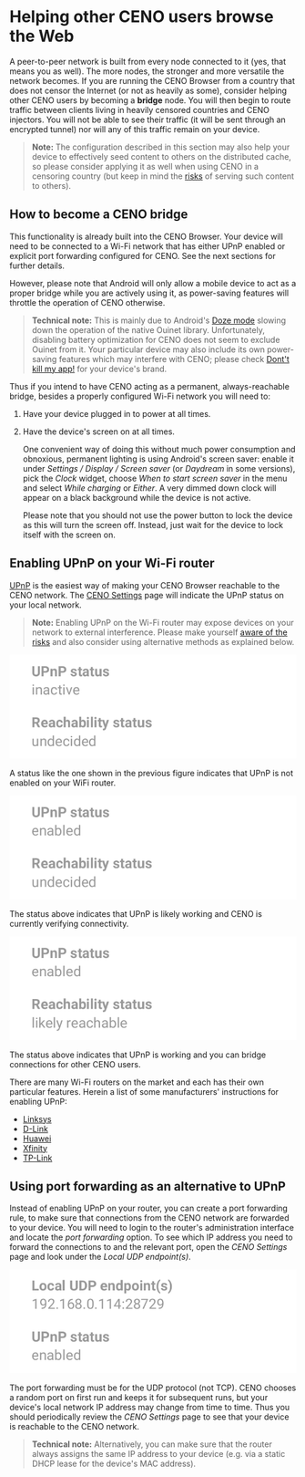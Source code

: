 # Helping other CENO users browse the Web

A peer-to-peer network is built from every node connected to it (yes, that means you as well).  The more nodes, the stronger and more versatile the network becomes.  If you are running the CENO Browser from a country that does not censor the Internet (or not as heavily as some), consider helping other CENO users by becoming a **bridge** node.  You will then begin to route traffic between clients living in heavily censored countries and CENO injectors.  You will not be able to see their traffic (it will be sent through an encrypted tunnel) nor will any of this traffic remain on your device.

> **Note:** The configuration described in this section may also help your device to effectively seed content to others on the distributed cache, so please consider applying it as well when using CENO in a censoring country (but keep in mind the [risks](../concepts/risks.md) of serving such content to others).

## How to become a CENO bridge

This functionality is already built into the CENO Browser.  Your device will need to be connected to a Wi-Fi network that has either UPnP enabled or explicit port forwarding configured for CENO.  See the next sections for further details.

However, please note that Android will only allow a mobile device to act as a proper bridge while you are actively using it, as power-saving features will throttle the operation of CENO otherwise.

> **Technical note:** This is mainly due to Android's [Doze mode][] slowing down the operation of the native Ouinet library.  Unfortunately, disabling battery optimization for CENO does not seem to exclude Ouinet from it.  Your particular device may also include its own power-saving features which may interfere with CENO; please check [Dont't kill my app!][] for your device's brand.

[Doze mode]: https://developer.android.com/training/monitoring-device-state/doze-standby
    "Android Developers – Optimize for Doze and App Standby"
[Dont't kill my app!]: https://dontkillmyapp.com/

Thus if you intend to have CENO acting as a permanent, always-reachable bridge, besides a properly configured Wi-Fi network you will need to:

 1. Have your device plugged in to power at all times.
 2. Have the device's screen on at all times.

    One convenient way of doing this without much power consumption and obnoxious, permanent lighting is using Android's screen saver: enable it under *Settings / Display / Screen saver* (or *Daydream* in some versions), pick the *Clock* widget, choose *When to start screen saver* in the menu and select *While charging* or *Either*.  A very dimmed down clock will appear on a black background while the device is not active.

    Please note that you should not use the power button to lock the device as this will turn the screen off.  Instead, just wait for the device to lock itself with the screen on.

## Enabling UPnP on your Wi-Fi router

[UPnP][] is the easiest way of making your CENO Browser reachable to the CENO network.  The [CENO Settings](settings.md) page will indicate the UPnP status on your local network.

> **Note:** Enabling UPnP on the Wi-Fi router may expose devices on your network to external interference.  Please make yourself [aware of the risks][upnp-risks] and also consider using alternative methods as explained below.

[UPnP]: https://en.wikipedia.org/wiki/Universal_Plug_and_Play
[upnp-risks]: https://www.howtogeek.com/122487/htg-explains-is-upnp-a-security-risk

![Figure: UPnP not enabled](images/upnp-no.png)

A status like the one shown in the previous figure indicates that UPnP is not enabled on your WiFi router.

![Figure: UPnP likely enabled](images/upnp-maybe.png)

The status above indicates that UPnP is likely working and CENO is currently verifying connectivity.

![Figure: UPnP enabled](images/upnp-yes.png)

The status above indicates that UPnP is working and you can bridge connections for other CENO users.

There are many Wi-Fi routers on the market and each has their own particular features.  Herein a list of some manufacturers' instructions for enabling UPnP:

  * [Linksys](https://www.linksys.com/us/support-article?articleNum=138290)
  * [D-Link](https://eu.dlink.com/uk/en/support/faq/routers/wired-routers/di-series/how-do-i-enable-upnp-on-my-router)
  * [Huawei](https://consumer.huawei.com/ph/support/content/en-us00275342/)
  * [Xfinity](https://www.xfinity.com/support/articles/configure-device-discovery-for-wifi)
  * [TP-Link](https://community.tp-link.com/us/home/kb/detail/348)

## Using port forwarding as an alternative to UPnP

Instead of enabling UPnP on your router, you can create a port forwarding rule, to make sure that connections from the CENO network are forwarded to your device.  You will need to login to the router's administration interface and locate the *port forwarding* option.  To see which IP address you need to forward the connections to and the relevant port, open the *CENO Settings* page and look under the *Local UDP endpoint(s)*.

![Figure: Local UDP endpoints](images/udp-port.png)

The port forwarding must be for the UDP protocol (not TCP).  CENO chooses a random port on first run and keeps it for subsequent runs, but your device's local network IP address may change from time to time.  Thus you should periodically review the *CENO Settings* page to see that your device is reachable to the CENO network.

> **Technical note:** Alternatively, you can make sure that the router always assigns the same IP address to your device (e.g. via a static DHCP lease for the device's MAC address).
